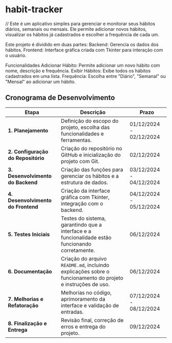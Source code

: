 ﻿# habit-tracker
// Este é um aplicativo simples para gerenciar e monitorar seus hábitos diários, semanais ou mensais. Ele permite adicionar novos hábitos, visualizar os hábitos já cadastrados e escolher a frequência de cada um.

Este projeto é dividido em duas partes:
Backend: Gerencia os dados dos hábitos.
Frontend: Interface gráfica criada com Tkinter para interação com o usuário. 

Funcionalidades
Adicionar Hábito: Permite adicionar um novo hábito com nome, descrição e frequência.
Exibir Hábitos: Exibe todos os hábitos cadastrados em uma lista.
Frequência: Escolha entre "Diário", "Semanal" ou "Mensal" ao adicionar um hábito.

## Cronograma de Desenvolvimento

| **Etapa**                       | **Descrição**                                                              | **Prazo**               |
|----------------------------------|----------------------------------------------------------------------------|-------------------------|
| **1. Planejamento**              | Definição do escopo do projeto, escolha das funcionalidades e ferramentas. | 01/12/2024 - 02/12/2024 |
| **2. Configuração do Repositório** | Criação do repositório no GitHub e inicialização do projeto com Git.       | 02/12/2024              |
| **3. Desenvolvimento do Backend** | Criação das funções para gerenciar os hábitos e a estrutura de dados.       | 03/12/2024 - 04/12/2024 |
| **4. Desenvolvimento do Frontend** | Criação da interface gráfica com Tkinter, integração com o backend.        | 04/12/2024 - 05/12/2024 |
| **5. Testes Iniciais**           | Testes do sistema, garantindo que a interface e a funcionalidade estão funcionando corretamente. | 06/12/2024              |
| **6. Documentação**              | Criação do arquivo `README.md`, incluindo explicações sobre o funcionamento do projeto e instruções de uso. | 06/12/2024              |
| **7. Melhorias e Refatoração**   | Melhorias no código, aprimoramento da interface e validação de entradas.    | 07/12/2024 - 08/12/2024 |
| **8. Finalização e Entrega**     | Revisão final, correção de erros e entrega do projeto.                     | 09/12/2024              |

